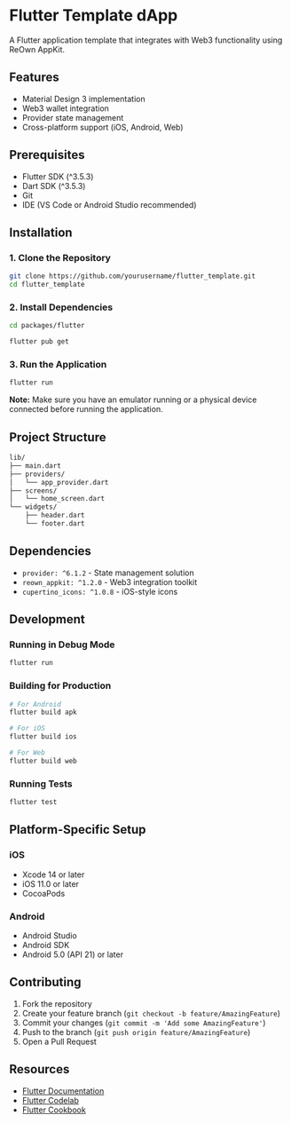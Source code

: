 # Flutter Template dApp

A Flutter application template that integrates with Web3 functionality using ReOwn AppKit.

## Features

- Material Design 3 implementation
- Web3 wallet integration
- Provider state management
- Cross-platform support (iOS, Android, Web)

## Prerequisites

- Flutter SDK (^3.5.3)
- Dart SDK (^3.5.3)
- Git
- IDE (VS Code or Android Studio recommended)

## Installation

### 1\. Clone the Repository

```bash
git clone https://github.com/yourusername/flutter_template.git
cd flutter_template
```

### 2\. Install Dependencies

```bash
cd packages/flutter

flutter pub get
```

### 3\. Run the Application

```bash
flutter run
```

**Note:** Make sure you have an emulator running or a physical device connected before running the application.

## Project Structure

```bash
lib/
├── main.dart
├── providers/
│   └── app_provider.dart
├── screens/
│   └── home_screen.dart
└── widgets/
    ├── header.dart
    └── footer.dart
```

## Dependencies

- `provider: ^6.1.2` - State management solution
- `reown_appkit: ^1.2.0` - Web3 integration toolkit
- `cupertino_icons: ^1.0.8` - iOS-style icons

## Development

### Running in Debug Mode

```bash
flutter run
```

### Building for Production

```bash
# For Android
flutter build apk

# For iOS
flutter build ios

# For Web
flutter build web
```

### Running Tests

```bash
flutter test
```

## Platform-Specific Setup

### iOS

- Xcode 14 or later
- iOS 11.0 or later
- CocoaPods

### Android

- Android Studio
- Android SDK
- Android 5.0 (API 21) or later

## Contributing

1.  Fork the repository
2.  Create your feature branch (`git checkout -b feature/AmazingFeature`)
3.  Commit your changes (`git commit -m 'Add some AmazingFeature'`)
4.  Push to the branch (`git push origin feature/AmazingFeature`)
5.  Open a Pull Request

## Resources

- [Flutter Documentation](https://docs.flutter.dev)
- [Flutter Codelab](https://docs.flutter.dev/get-started/codelab)
- [Flutter Cookbook](https://docs.flutter.dev/cookbook)
